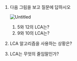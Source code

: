 1. 다음 그림을 보고 질문에 답하시오
    
    ![Untitled](https://s3-us-west-2.amazonaws.com/secure.notion-static.com/da732888-d605-4204-9934-852ac7e7548d/Untitled.png)
    
    1. 5와 12의 LCA는?
    2. 9와 10의 LCA는?
2. LCA 알고리즘을 사용하는 상황은?
    
    
3. LCA는 무엇의 줄임말인가?
    
     
